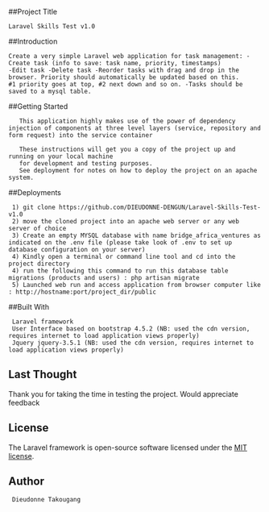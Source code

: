 
##Project Title

    Laravel Skills Test v1.0

##Introduction

    Create a very simple Laravel web application for task management: -Create task (info to save: task name, priority, timestamps) 
    -Edit task -Delete task -Reorder tasks with drag and drop in the browser. Priority should automatically be updated based on this. 
    #1 priority goes at top, #2 next down and so on. -Tasks should be saved to a mysql table.


##Getting Started


       This application highly makes use of the power of dependency injection of components at three level layers (service, repository and form request) into the service container
       
       These instructions will get you a copy of the project up and running on your local machine 
       for development and testing purposes. 
       See deployment for notes on how to deploy the project on an apache  system.
 ##Deployments
 
     1) git clone https://github.com/DIEUDONNE-DENGUN/Laravel-Skills-Test-v1.0
     2) move the cloned project into an apache web server or any web server of choice 
     3) Create an empty MYSQL database with name bridge_africa_ventures as indicated on the .env file (please take look of .env to set up database configuration on your server)
     4) Kindly open a terminal or command line tool and cd into the project directory
     4) run the following this command to run this database table migrations (products and users) : php artisan migrate
     5) Launched web run and access application from browser computer like : http://hostname:port/project_dir/public
   
 ##Built With
 
     Laravel framework
     User Interface based on bootstrap 4.5.2 (NB: used the cdn version, requires internet to load application views properly)
     Jquery jquery-3.5.1 (NB: used the cdn version, requires internet to load application views properly)
             
## Last Thought

Thank you for taking the time in testing the project. Would appreciate feedback

## License

The Laravel framework is open-source software licensed under the [MIT license](https://opensource.org/licenses/MIT).

## Author

     Dieudonne Takougang
